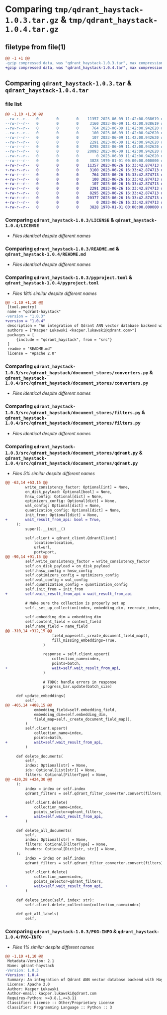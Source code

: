 # Comparing `tmp/qdrant_haystack-1.0.3.tar.gz` & `tmp/qdrant_haystack-1.0.4.tar.gz`

## filetype from file(1)

```diff
@@ -1 +1 @@
-gzip compressed data, was "qdrant_haystack-1.0.3.tar", max compression
+gzip compressed data, was "qdrant_haystack-1.0.4.tar", max compression
```

## Comparing `qdrant_haystack-1.0.3.tar` & `qdrant_haystack-1.0.4.tar`

### file list

```diff
@@ -1,10 +1,10 @@
--rw-r--r--   0        0        0    11357 2023-06-09 11:42:00.938619 qdrant_haystack-1.0.3/LICENSE
--rw-r--r--   0        0        0     3160 2023-06-09 11:42:00.938619 qdrant_haystack-1.0.3/README.md
--rw-r--r--   0        0        0      764 2023-06-09 11:42:00.942620 qdrant_haystack-1.0.3/pyproject.toml
--rw-r--r--   0        0        0      100 2023-06-09 11:42:00.942620 qdrant_haystack-1.0.3/src/qdrant_haystack/__init__.py
--rw-r--r--   0        0        0      107 2023-06-09 11:42:00.942620 qdrant_haystack-1.0.3/src/qdrant_haystack/document_stores/__init__.py
--rw-r--r--   0        0        0     2291 2023-06-09 11:42:00.942620 qdrant_haystack-1.0.3/src/qdrant_haystack/document_stores/converters.py
--rw-r--r--   0        0        0     8295 2023-06-09 11:42:00.942620 qdrant_haystack-1.0.3/src/qdrant_haystack/document_stores/filters.py
--rw-r--r--   0        0        0    20093 2023-06-09 11:42:00.942620 qdrant_haystack-1.0.3/src/qdrant_haystack/document_stores/qdrant.py
--rw-r--r--   0        0        0        0 2023-06-09 11:42:00.942620 qdrant_haystack-1.0.3/src/qdrant_haystack/utils.py
--rw-r--r--   0        0        0     3828 1970-01-01 00:00:00.000000 qdrant_haystack-1.0.3/PKG-INFO
+-rw-r--r--   0        0        0    11357 2023-06-26 16:33:42.874713 qdrant_haystack-1.0.4/LICENSE
+-rw-r--r--   0        0        0     3160 2023-06-26 16:33:42.874713 qdrant_haystack-1.0.4/README.md
+-rw-r--r--   0        0        0      764 2023-06-26 16:33:42.874713 qdrant_haystack-1.0.4/pyproject.toml
+-rw-r--r--   0        0        0      100 2023-06-26 16:33:42.874713 qdrant_haystack-1.0.4/src/qdrant_haystack/__init__.py
+-rw-r--r--   0        0        0      107 2023-06-26 16:33:42.874713 qdrant_haystack-1.0.4/src/qdrant_haystack/document_stores/__init__.py
+-rw-r--r--   0        0        0     2291 2023-06-26 16:33:42.874713 qdrant_haystack-1.0.4/src/qdrant_haystack/document_stores/converters.py
+-rw-r--r--   0        0        0     8295 2023-06-26 16:33:42.874713 qdrant_haystack-1.0.4/src/qdrant_haystack/document_stores/filters.py
+-rw-r--r--   0        0        0    20377 2023-06-26 16:33:42.874713 qdrant_haystack-1.0.4/src/qdrant_haystack/document_stores/qdrant.py
+-rw-r--r--   0        0        0        0 2023-06-26 16:33:42.874713 qdrant_haystack-1.0.4/src/qdrant_haystack/utils.py
+-rw-r--r--   0        0        0     3828 1970-01-01 00:00:00.000000 qdrant_haystack-1.0.4/PKG-INFO
```

### Comparing `qdrant_haystack-1.0.3/LICENSE` & `qdrant_haystack-1.0.4/LICENSE`

 * *Files identical despite different names*

### Comparing `qdrant_haystack-1.0.3/README.md` & `qdrant_haystack-1.0.4/README.md`

 * *Files identical despite different names*

### Comparing `qdrant_haystack-1.0.3/pyproject.toml` & `qdrant_haystack-1.0.4/pyproject.toml`

 * *Files 18% similar despite different names*

```diff
@@ -1,10 +1,10 @@
 [tool.poetry]
 name = "qdrant-haystack"
-version = "1.0.3"
+version = "1.0.4"
 description = "An integration of Qdrant ANN vector database backend with Haystack"
 authors = ["Kacper Łukawski <kacper.lukawski@qdrant.com>"]
 packages = [
     {include = "qdrant_haystack", from = "src"}
 ]
 readme = "README.md"
 license = "Apache 2.0"
```

### Comparing `qdrant_haystack-1.0.3/src/qdrant_haystack/document_stores/converters.py` & `qdrant_haystack-1.0.4/src/qdrant_haystack/document_stores/converters.py`

 * *Files identical despite different names*

### Comparing `qdrant_haystack-1.0.3/src/qdrant_haystack/document_stores/filters.py` & `qdrant_haystack-1.0.4/src/qdrant_haystack/document_stores/filters.py`

 * *Files identical despite different names*

### Comparing `qdrant_haystack-1.0.3/src/qdrant_haystack/document_stores/qdrant.py` & `qdrant_haystack-1.0.4/src/qdrant_haystack/document_stores/qdrant.py`

 * *Files 5% similar despite different names*

```diff
@@ -63,14 +63,15 @@
         write_consistency_factor: Optional[int] = None,
         on_disk_payload: Optional[bool] = None,
         hnsw_config: Optional[dict] = None,
         optimizers_config: Optional[dict] = None,
         wal_config: Optional[dict] = None,
         quantization_config: Optional[dict] = None,
         init_from: Optional[dict] = None,
+        wait_result_from_api: bool = True,
     ):
         super().__init__()
 
         self.client = qdrant_client.QdrantClient(
             location=location,
             url=url,
             port=port,
@@ -90,14 +91,15 @@
         self.write_consistency_factor = write_consistency_factor
         self.on_disk_payload = on_disk_payload
         self.hnsw_config = hnsw_config
         self.optimizers_config = optimizers_config
         self.wal_config = wal_config
         self.quantization_config = quantization_config
         self.init_from = init_from
+        self.wait_result_from_api = wait_result_from_api
 
         # Make sure the collection is properly set up
         self._set_up_collection(index, embedding_dim, recreate_index, similarity)
 
         self.embedding_dim = embedding_dim
         self.content_field = content_field
         self.name_field = name_field
@@ -310,14 +312,15 @@
                     field_map=self._create_document_field_map(),
                     fill_missing_embeddings=True,
                 )
 
                 response = self.client.upsert(
                     collection_name=index,
                     points=batch,
+                    wait=self.wait_result_from_api,
                 )
 
                 # TODO: handle errors in response
                 progress_bar.update(batch_size)
 
     def update_embeddings(
         self,
@@ -405,14 +408,15 @@
             embedding_field=self.embedding_field,
             embedding_dim=self.embedding_dim,
             field_map=self._create_document_field_map(),
         )
         self.client.upsert(
             collection_name=index,
             points=batch,
+            wait=self.wait_result_from_api,
         )
 
     def delete_documents(
         self,
         index: Optional[str] = None,
         ids: Optional[List[str]] = None,
         filters: Optional[FilterType] = None,
@@ -420,28 +424,30 @@
     ):
         index = index or self.index
         qdrant_filters = self.qdrant_filter_converter.convert(filters, ids)
 
         self.client.delete(
             collection_name=index,
             points_selector=qdrant_filters,
+            wait=self.wait_result_from_api,
         )
 
     def delete_all_documents(
         self,
         index: Optional[str] = None,
         filters: Optional[FilterType] = None,
         headers: Optional[Dict[str, str]] = None,
     ):
         index = index or self.index
         qdrant_filters = self.qdrant_filter_converter.convert(filters)
 
         self.client.delete(
             collection_name=index,
             points_selector=qdrant_filters,
+            wait=self.wait_result_from_api,
         )
 
     def delete_index(self, index: str):
         self.client.delete_collection(collection_name=index)
 
     def get_all_labels(
         self,
```

### Comparing `qdrant_haystack-1.0.3/PKG-INFO` & `qdrant_haystack-1.0.4/PKG-INFO`

 * *Files 1% similar despite different names*

```diff
@@ -1,10 +1,10 @@
 Metadata-Version: 2.1
 Name: qdrant-haystack
-Version: 1.0.3
+Version: 1.0.4
 Summary: An integration of Qdrant ANN vector database backend with Haystack
 License: Apache 2.0
 Author: Kacper Łukawski
 Author-email: kacper.lukawski@qdrant.com
 Requires-Python: >=3.8.1,<=3.11
 Classifier: License :: Other/Proprietary License
 Classifier: Programming Language :: Python :: 3
```

